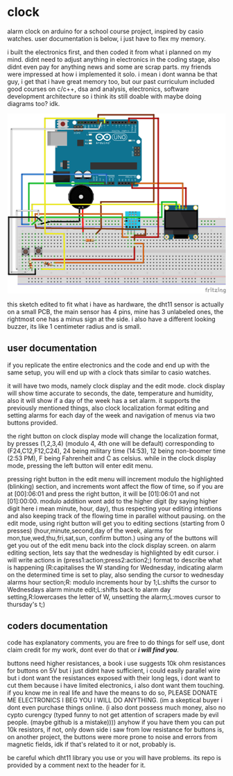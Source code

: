 # clock
 alarm clock on arduino for a school course project, inspired by casio watches. user documentation is below, i just have to flex my memory. 
 
 i built the electronics first, and then coded it from what i planned on my mind. didnt need to adjust anything in electronics in the coding stage, also didnt even pay for anything news and some are scrap parts. my friends were impressed at how i implemented it solo. i mean i dont wanna be that guy, i get that i have great memory too, but our past curriculum included good courses on c/c++, dsa and analysis, electronics, software development architecture so i think its still doable with maybe doing diagrams too? idk. 
 
![[thesketch]](readmethings/fritzingsketchedited.png)

this sketch edited to fit what i have as hardware, the dht11 sensor is actually on a small PCB, the main sensor has 4 pins, mine has 3 unlabeled ones, the rightmost one has a minus sign at the side. i also have a different looking buzzer, its like 1 centimeter radius and is small.

## user documentation
 if you replicate the entire electronics and the code and end up with the same setup, you will end up with a clock thats similar to casio watches. 
 
 it will have two mods, namely clock display and the edit mode. clock display will show time accurate to seconds, the date, temperature and humidity, also it will show if a day of the week has a set alarm. it supports the previously mentioned things, also clock localization format editing and setting alarms for each day of the week and navigation of menus via two buttons provided. 
 
 the right button on clock display mode will change the localization format, by presses (1,2,3,4) (modulo 4, 4th one will be default) corresponding to (F24,C12,F12,C24), 24 being military time (14:53), 12 being non-boomer time (2:53 PM), F being Fahrenheit and C as celsius. while in the clock display mode, pressing the left button will enter edit menu. 
 
 pressing right button in the edit menu will increment modulo the highlighted (blinking) section, and increments wont affect the flow of time, so if you are at \[00\]:06:01 and press the right button, it will be \[01\]:06:01 and not \[01\]:00:00. modulo addition wont add to the higher digit (by saying higher digit here i mean minute, hour, day), thus respecting your editing intentions and also keeping track of the flowing time in parallel without pausing. on the edit mode, using right button will get you to editing sections (starting from 0 presses) (hour,minute,second,day of the week, alarms for mon,tue,wed,thu,fri,sat,sun, confirm button.) using any of the buttons will get you out of the edit menu back into the clock display screen. on alarm editing section, lets say that the wednesday is highlighted by edit cursor. i will write actions in (press1:action;press2:action2;) format to describe what is happening (R:capitalises the W standing for Wednesday, indicating alarm on the determined time is set to play, also sending the cursor to wednesday alarms hour section;R: modulo increments hour by 1;L:shifts the cursor to Wednesdays alarm minute edit;L:shifts back to alarm day setting,R:lowercases the letter of W, unsetting the alarm;L:moves cursor to thursday's t;)

## coders documentation
 code has explanatory comments, you are free to do things for self use, dont claim credit for my work, dont ever do that or ***i will find you***.

 buttons need higher resistances, a book i use suggests 10k ohm resistances for buttons on 5V but i just didnt have sufficient, i could easily parallel wire but i dont want the resistances exposed with their long legs, i dont want to cut them because i have limited electronics, i also dont want them touching. if you know me in real life and have the means to do so, PLEASE DONATE ME ELECTRONICS I BEG YOU I WILL DO ANYTHING. (im a skeptical buyer i dont even purchase things online. (i also dont possess much money, also no cypto curengcy (typed funny to not get attention of scrapers made by evil people. (maybe github is a mistake)))) anyhow if you have them you can put 10k resistors, if not, only down side i saw from low resistance for buttons is, on another project, the buttons were more prone to noise and errors from magnetic fields, idk if that's related to it or not, probably is.
 
 be careful which dht11 library you use or you will have problems. its repo is provided by a comment next to the header for it.
